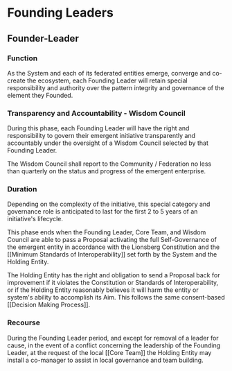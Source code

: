 # Founding Leaders

## Founder-Leader
### Function 

As the System and each of its federated entities emerge, converge and co-create the ecosystem, each Founding Leader will retain special responsibility and authority over the pattern integrity and governance of the element they Founded. 

### Transparency and Accountability - Wisdom Council

During this phase, each Founding Leader will have the right and responsibility to govern their emergent initiative transparently and accountably under the oversight of a Wisdom Council selected by that Founding Leader. 

The Wisdom Council shall report to the Community / Federation no less than quarterly on the status and progress of the emergent enterprise. 

### Duration

Depending on the complexity of the initiative, this special category and governance role is anticipated to last for the first 2 to 5 years of an initiative's lifecycle. 

This phase ends when the Founding Leader, Core Team, and Wisdom Council are able to pass a Proposal activating the full Self-Governance of the emergent entity in accordance with the Lionsberg Constitution and the [[Minimum Standards of Interoperability]] set forth by the System and the Holding Entity.  

The Holding Entity has the right and obligation to send a Proposal back for improvement if it violates the Constitution or Standards of Interoperability, or if the Holding Entity reasonably believes it will harm the entity or system's ability to accomplish its Aim. This follows the same consent-based [[Decision Making Process]]. 

### Recourse 
During the Founding Leader period, and except for removal of a leader for cause, in the event of a conflict concerning the leadership of the Founding Leader, at the request of the local [[Core Team]] the Holding Entity may install a co-manager to assist in local governance and team building. 